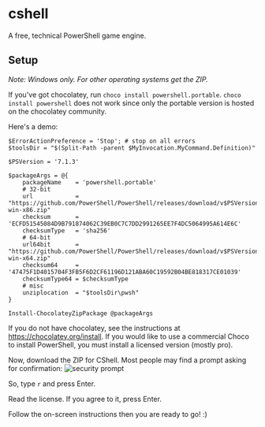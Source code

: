 # cshell
A free, technical PowerShell game engine.
## Setup
*Note: Windows only. For other operating systems get the ZIP.*

If you've got chocolatey, run `choco install powershell.portable`. `choco install powershell` does not work since only the portable version is hosted on the chocolatey community.

Here's a demo:
```pwsh
$ErrorActionPreference = 'Stop'; # stop on all errors
$toolsDir = "$(Split-Path -parent $MyInvocation.MyCommand.Definition)"

$PSVersion = '7.1.3'

$packageArgs = @{
    packageName    = 'powershell.portable'
    # 32-bit
    url            = "https://github.com/PowerShell/PowerShell/releases/download/v$PSVersion/PowerShell-$PSVersion-win-x86.zip"
    checksum       = 'ECFD51545084D9B791874062C39EB0C7C7DD2991265EE7F4DC5064995A614E6C'
    checksumType   = 'sha256'
    # 64-bit
    url64bit       = "https://github.com/PowerShell/PowerShell/releases/download/v$PSVersion/PowerShell-$PSVersion-win-x64.zip"
    checksum64     = '47475F1D4015704F3FB5F6D2CF61196D121ABA60C19592B04BE818317CE01039'
    checksumType64 = $checksumType
    # misc
    unziplocation  = "$toolsDir\pwsh"
}

Install-ChocolateyZipPackage @packageArgs
```
If you do not have chocolatey, see the instructions at https://chocolatey.org/install. If you would like to use a commercial Choco to install PowerShell, you must install a licensed version (mostly pro).

Now, download the ZIP for CShell.
Most people may find a prompt asking for confirmation:
![security prompt](defender.png)

So, type `r` and press Enter.

Read the license. If you agree to it, press Enter.

Follow the on-screen instructions then you are ready to go! :)
